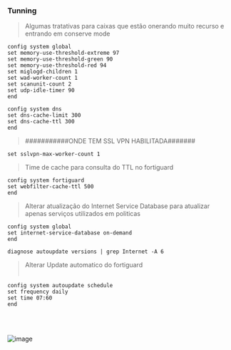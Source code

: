 

### Tunning
> Algumas tratativas para caixas que estão onerando muito recurso e entrando em conserve mode
```
config system global
set memory-use-threshold-extreme 97
set memory-use-threshold-green 90
set memory-use-threshold-red 94
set miglogd-children 1
set wad-worker-count 1
set scanunit-count 2
set udp-idle-timer 90
end

config system dns
set dns-cache-limit 300
set dns-cache-ttl 300
end
```

> ###########ONDE TEM SSL VPN HABILITADA#######
```
set sslvpn-max-worker-count 1 
```
> Time de cache para consulta do TTL no fortiguard
```
config system fortiguard
set webfilter-cache-ttl 500
end
 ```
>  Alterar atualização do Internet Service Database para atualizar apenas serviços utilizados em politicas

```
config system global
set internet-service-database on-demand
end
```
```
diagnose autoupdate versions | grep Internet -A 6
```

> Alterar Update automatico do fortiguard </br></br>

```
config system autoupdate schedule
set frequency daily
set time 07:60
end
```

</br></br>

![image](https://github.com/user-attachments/assets/af521807-b3d9-47d6-bccb-db0492d67a14) </br></br></br></br>





